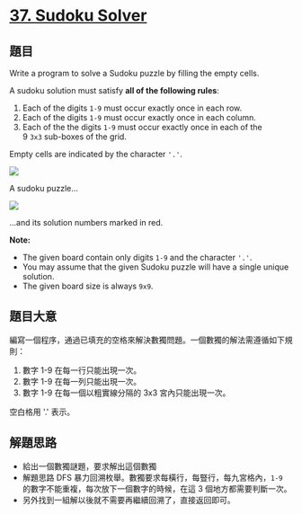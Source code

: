# [37. Sudoku Solver](https://leetcode.com/problems/sudoku-solver/)



## 題目

Write a program to solve a Sudoku puzzle by filling the empty cells.

A sudoku solution must satisfy **all of the following rules**:

1. Each of the digits `1-9` must occur exactly once in each row.
2. Each of the digits `1-9` must occur exactly once in each column.
3. Each of the the digits `1-9` must occur exactly once in each of the 9 `3x3` sub-boxes of the grid.

Empty cells are indicated by the character `'.'`.

![](https://upload.wikimedia.org/wikipedia/commons/thumb/f/ff/Sudoku-by-L2G-20050714.svg/250px-Sudoku-by-L2G-20050714.svg.png)

A sudoku puzzle...

![](https://upload.wikimedia.org/wikipedia/commons/thumb/3/31/Sudoku-by-L2G-20050714_solution.svg/250px-Sudoku-by-L2G-20050714_solution.svg.png)

...and its solution numbers marked in red.

**Note:**

- The given board contain only digits `1-9` and the character `'.'`.
- You may assume that the given Sudoku puzzle will have a single unique solution.
- The given board size is always `9x9`.

## 題目大意


編寫一個程序，通過已填充的空格來解決數獨問題。一個數獨的解法需遵循如下規則：

1. 數字 1-9 在每一行只能出現一次。
2. 數字 1-9 在每一列只能出現一次。
3. 數字 1-9 在每一個以粗實線分隔的 3x3 宮內只能出現一次。

空白格用 '.' 表示。


## 解題思路

- 給出一個數獨謎題，要求解出這個數獨
- 解題思路 DFS 暴力回溯枚舉。數獨要求每橫行，每豎行，每九宮格內，`1-9` 的數字不能重複，每次放下一個數字的時候，在這 3 個地方都需要判斷一次。
- 另外找到一組解以後就不需要再繼續回溯了，直接返回即可。

